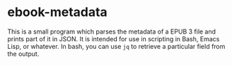 # ebook-metadata
This is a small program which parses the metadata of a EPUB 3 file and prints part of it in JSON. It is intended for use in scripting in Bash, Emacs Lisp, or whatever. In bash, you can use `jq` to retrieve a particular field from the output.
